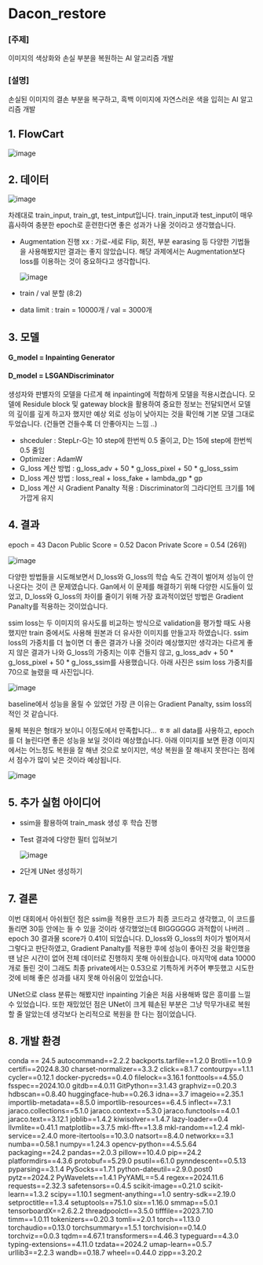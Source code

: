 # Dacon_restore

### [주제]

이미지의 색상화와 손실 부분을 복원하는 AI 알고리즘 개발

### [설명]

손실된 이미지의 결손 부분을 복구하고, 흑백 이미지에 자연스러운 색을 입히는 AI 알고리즘 개발

## 1. FlowCart
![image](https://github.com/user-attachments/assets/ebc25581-809c-402f-a888-755ca40e2edf)

## 2. 데이터 

![image](https://github.com/user-attachments/assets/fba409e2-d1f8-48d6-9d89-18890124619b)

차례대로 train_input, train_gt, test_intput입니다. train_input과 test_input이 매우 흡사하여 충분한 epoch로 훈련한다면 좋은 성과가 나올 것이라고 생각했습니다.

- Augmentation 진행 xx : 가로-세로 Flip, 회전, 부분 earasing 등 다양한 기법들을 사용해봤지만 결과는 좋지 않았습니다. 해당 과제에서는 Augmentation보다 loss를 이용하는 것이 중요하다고 생각합니다.
  
  ![image](https://github.com/user-attachments/assets/58216450-0a30-4cc4-b1a6-00adad11fe38)

- train / val 분할 (8:2)
- data limit : train = 10000개 / val = 3000개

## 3. 모델
#### G_model = Inpainting Generator
#### D_model = LSGANDiscriminator

생성자와 판별자의 모델을 다르게 해 inpainting에 적합하게 모델을 적용시켰습니다. 모델에 Residule block 및 gateway block을 활용하여 중요한 정보는 전달되면서 모델의 깊이를 깊게 하고자 했지만 예상 외로 성능이 낮아지는 것을 확인해 기본 모델 그대로 두었습니다. (건들면 건들수록 더 안좋아지는 느낌 ..)

- shceduler : StepLr-G는 10 step에 한번씩 0.5 줄이고, D는 15에 step에 한번씩 0.5 줄임
- Optimizer : AdamW
- G_loss 계산 방법 : g_loss_adv + 50 * g_loss_pixel + 50 * g_loss_ssim
- D_loss 계산 방법 : loss_real + loss_fake + lambda_gp * gp
- D_loss 계산 시 Gradient Panalty 적용 : Discriminator의 그라디언트 크기를 1에 가깝게 유지

## 4. 결과
epoch = 43
Dacon Public Score = 0.52
Dacon Private Score = 0.54 (26위)

![image](https://github.com/user-attachments/assets/5b7928a3-fb51-40dc-a9f1-1f164d72572c)

다양한 방법들을 시도해보면서 D_loss와 G_loss의 학습 속도 간격이 벌어져 성능이 안나온다는 것이 큰 문제였습니다. Gan에서 이 문제를 해결하기 위해 다양한 시도들이 있었고, D_loss와 G_loss의 차이를 줄이기 위해 가장 효과적이었던 방법은 Gradient Panalty를 적용하는 것이었습니다. 

ssim loss는 두 이미지의 유사도를 비교하는 방식으로 validation을 평가할 때도 사용했지만 train 중에서도 사용해 원본과 더 유사한 이미지를 만들고자 하였습니다. ssim loss의 가중치를 더 높이면 더 좋은 결과가 나올 것이라 예상했지만 생각과는 다르게 좋지 않은 결과가 나와 G_loss의 가중치는 이후 건들지 않고, g_loss_adv + 50 * g_loss_pixel + 50 * g_loss_ssim를 사용했습니다. 아래 사진은 ssim loss 가중치를 70으로 늘렸을 때 사진입니다.

![image](https://github.com/user-attachments/assets/7b7a35c6-b85b-43d7-a932-a7b7670b13f6)


baseline에서 성능을 올릴 수 있었던 가장 큰 이유는 Gradient Panalty, ssim loss의 적인 것 같습니다.

물체 복원은 형태가 보이니 이정도에서 만족합니다... ㅎㅎ all data를 사용하고, epoch를 더 늘린다면 좋은 성능을 보일 것이라 예상했습니다. 아래 이미지를 보면 환경 이미지에서는 어느정도 복원을 잘 해낸 것으로 보이지만, 색상 복원을 잘 해내지 못한다는 점에서 점수가 많이 낮은 것이라 예상됩니다. 

![image](https://github.com/user-attachments/assets/61a06d73-d4c5-4844-bf02-35a654f4ba34)

## 5. 추가 실험 아이디어
- ssim을 활용하여 train_mask 생성 후 학습 진행
- Test 결과에 다양한 필터 입혀보기

  ![image](https://github.com/user-attachments/assets/d78d1d71-3541-4f35-8d88-33e29c66327c)

- 2단계 UNet 생성하기

## 7. 결론
이번 대회에서 아쉬웠던 점은 ssim을 적용한 코드가 최종 코드라고 생각했고, 이 코드를 돌리면 30등 안에는 들 수 있을 것이라 생각했었는데 BIGGGGGG 과적합이 나버려 .. epoch 30 결과물 score가  0.41이 되었습니다. D_loss와 G_loss의 차이가 벌어져서 그렇다고 판단하였고, Gradient Panalty를 적용한 후에 성능이 좋아진 것을 확인했을 땐 남은 시간이 없어 전체 데이터로 진행하지 못해 아쉬웠습니다. 마지막에 data 10000개로 돌린 것이 그래도 최종 private에서는 0.53으로 기특하게 커주어 뿌듯했고 시도한 것에 비해 좋은 성과를 내지 못해 아쉬움이 있었습니다. 

UNet으로 class 분류는 해봤지만 inpainting 기술은 처음 사용해봐 많은 흥미를 느낄 수 있었습니다. 또한 재밌었던 점은 UNet이 크게 훼손된 부분은 그냥 막무가내로 복원할 줄 알았는데 생각보다 논리적으로 복원을 한 다는 점이었습니다.

## 8. 개발 환경
conda == 24.5
autocommand==2.2.2
backports.tarfile==1.2.0
Brotli==1.0.9
certifi==2024.8.30
charset-normalizer==3.3.2
click==8.1.7
contourpy==1.1.1
cycler==0.12.1
docker-pycreds==0.4.0
filelock==3.16.1
fonttools==4.55.0
fsspec==2024.10.0
gitdb==4.0.11
GitPython==3.1.43
graphviz==0.20.3
hdbscan==0.8.40
huggingface-hub==0.26.3
idna==3.7
imageio==2.35.1
importlib-metadata==8.5.0
importlib-resources==6.4.5
inflect==7.3.1
jaraco.collections==5.1.0
jaraco.context==5.3.0
jaraco.functools==4.0.1
jaraco.text==3.12.1
joblib==1.4.2
kiwisolver==1.4.7
lazy-loader==0.4
llvmlite==0.41.1
matplotlib==3.7.5
mkl-fft==1.3.8
mkl-random==1.2.4
mkl-service==2.4.0
more-itertools==10.3.0
natsort==8.4.0
networkx==3.1
numba==0.58.1
numpy==1.24.3
opencv-python==4.5.5.64
packaging==24.2
pandas==2.0.3
pillow==10.4.0
pip==24.2
platformdirs==4.3.6
protobuf==5.29.0
psutil==6.1.0
pynndescent==0.5.13
pyparsing==3.1.4
PySocks==1.7.1
python-dateutil==2.9.0.post0
pytz==2024.2
PyWavelets==1.4.1
PyYAML==5.4
regex==2024.11.6
requests==2.32.3
safetensors==0.4.5
scikit-image==0.21.0
scikit-learn==1.3.2
scipy==1.10.1
segment-anything==1.0
sentry-sdk==2.19.0
setproctitle==1.3.4
setuptools==75.1.0
six==1.16.0
smmap==5.0.1
tensorboardX==2.6.2.2
threadpoolctl==3.5.0
tifffile==2023.7.10
timm==1.0.11
tokenizers==0.20.3
tomli==2.0.1
torch==1.13.0
torchaudio==0.13.0
torchsummary==1.5.1
torchvision==0.14.0
torchviz==0.0.3
tqdm==4.67.1
transformers==4.46.3
typeguard==4.3.0
typing-extensions==4.11.0
tzdata==2024.2
umap-learn==0.5.7
urllib3==2.2.3
wandb==0.18.7
wheel==0.44.0
zipp==3.20.2
